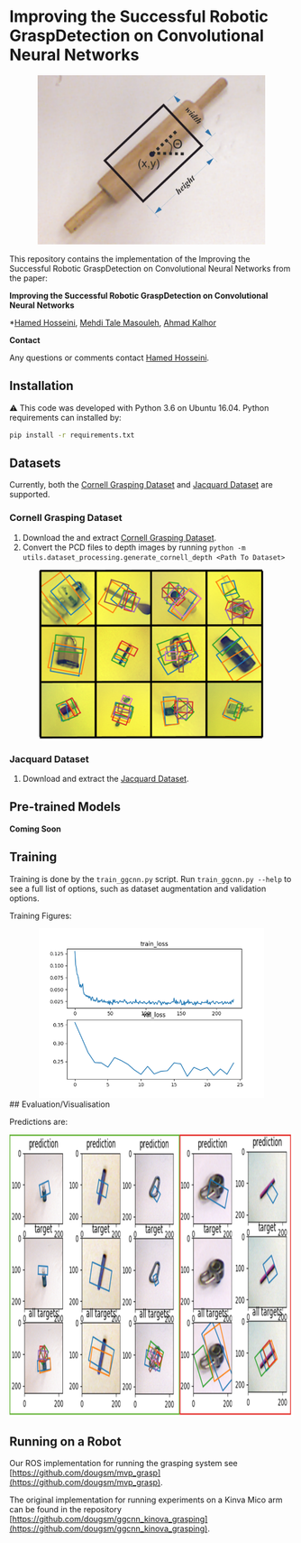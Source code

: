 # Improving the Successful Robotic GraspDetection on Convolutional Neural Networks

<div align="center">
<img src="https://github.com/hamed-hosseini/ggcnn/blob/master/pics/problem_statement1.png" height="300">
</div>

This repository contains the implementation of the Improving the Successful Robotic GraspDetection on Convolutional Neural Networks from the paper:

**Improving the Successful Robotic GraspDetection on Convolutional Neural Networks**

*[Hamed Hosseini](www.linkedin.com/in/hamed-hosseini), [Mehdi Tale Masouleh](https://scholar.google.com/citations?user=gkiFy20AAAAJ&hl=en), [Ahmad Kalhor](https://scholar.google.com/citations?user=m7xdmMgAAAAJ&hl=en)

<!-- a normal html comment -->
<!--International Conference on Robotics and Automation (ICRA) 2015

[arXiv](https://arxiv.org/abs/1412.3128)

If you use this work, please cite:

```text
@article{Redmon_2015,
   title={Real-time grasp detection using convolutional neural networks},
   ISBN={9781479969234},
   url={http://dx.doi.org/10.1109/ICRA.2015.7139361},
   DOI={10.1109/icra.2015.7139361},
   journal={2015 IEEE International Conference on Robotics and Automation (ICRA)},
   publisher={IEEE},
   author={Redmon, Joseph and Angelova, Anelia},
   year={2015},
   month={May}
}
```
-->
**Contact**

Any questions or comments contact [Hamed Hosseini](hosseini.hamed@ut.ac.ir).

## Installation

⚠️ This code was developed with Python 3.6 on Ubuntu 16.04.  Python requirements can installed by:

```bash
pip install -r requirements.txt
```

## Datasets

Currently, both the [Cornell Grasping Dataset](http://pr.cs.cornell.edu/grasping/rect_data/data.php) and
[Jacquard Dataset](https://jacquard.liris.cnrs.fr/) are supported.

### Cornell Grasping Dataset

1. Download the and extract [Cornell Grasping Dataset](http://pr.cs.cornell.edu/grasping/rect_data/data.php). 
2. Convert the PCD files to depth images by running `python -m utils.dataset_processing.generate_cornell_depth <Path To Dataset>`

<div align="center">
<img src="https://github.com/hamed-hosseini/ggcnn/blob/master/pics/cornell_dataset.png" height="300">
</div>

### Jacquard Dataset

1. Download and extract the [Jacquard Dataset](https://jacquard.liris.cnrs.fr/).

## Pre-trained Models

**Coming Soon**

## Training

Training is done by the `train_ggcnn.py` script.  Run `train_ggcnn.py --help` to see a full list of options, such as dataset augmentation and validation options.

Training Figures:
<div align="center">
<img src="https://github.com/hamed-hosseini/ggcnn/blob/master/pics/total_loss.png" height="300">
</div>
## Evaluation/Visualisation

Predictions are:
<div align="center">
<img src="https://github.com/hamed-hosseini/ggcnn/blob/master/pics/prediction.png" height="500">
</div>

## Running on a Robot

Our ROS implementation for running the grasping system see [https://github.com/dougsm/mvp_grasp](https://github.com/dougsm/mvp_grasp).

The original implementation for running experiments on a Kinva Mico arm can be found in the repository [https://github.com/dougsm/ggcnn_kinova_grasping](https://github.com/dougsm/ggcnn_kinova_grasping).
